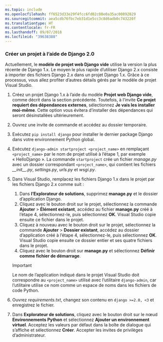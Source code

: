 ```yaml
---
ms.topic: include
ms.openlocfilehash: ff6523d33e29f4fcc6fd02c08e0a35ac00892829
ms.sourcegitcommit: aea5cdb76fbc7eb31d1e5cc3c8d6adb0c743220f
ms.translationtype: HT
ms.contentlocale: fr-FR
ms.lasthandoff: 09/07/2018
ms.locfileid: "39638388"
---
```

### <a name="create-a-project-using-django-20"></a>Créer un projet à l’aide de Django 2.0

Actuellement, le **modèle de projet web Django vide** utilise la version la plus récente de Django 1.x. Le moyen le plus rapide d’utiliser Django 2.x consiste à importer des fichiers Django 2.x dans un projet Django 1.x. Grâce à ce processus, vous allez profiter d’autres détails gérés par le modèle de projet Visual Studio.

1. Créez un projet Django 1.x à l’aide du modèle **Projet web Django vide**, comme décrit dans la section précédente. Toutefois, à l’invite **Ce projet requiert des dépendances externes**, sélectionnez **Je vais les installer moi-même**. Cette option vous évitera d’installer des dépendances qui seront désinstallées ultérieurement.

1. Ouvrez une invite de commande et accédez au dossier temporaire.

1. Exécutez `pip install django` pour installer le dernier package Django dans votre environnement Python global.

1. Exécutez `django-admin startproject <project_name>` en remplaçant `<project_name>` par le nom de projet utilisé à l’étape 1, par exemple « HelloDjango ». La commande `startproject` crée un fichier *manage.py* avec un dossier correspondant `<project_name>`, qui contient les fichiers *\_\_init\_\_.py*, *settings.py*, *urls.py* et *wsgi.py*.

1. Dans Visual Studio, remplacez les fichiers Django 1.x dans le projet par les fichiers Django 2.x comme suit :

    1. Dans **l’Explorateur de solutions**, supprimez **manage.py** et le dossier d’application Django.
    1. Cliquez avec le bouton droit sur le projet, sélectionnez la commande **Ajouter** > **Élément existant**, accédez au fichier **manage.py** créé à l’étape 4, sélectionnez-le, puis sélectionnez **OK**. Visual Studio copie ensuite ce fichier dans le projet.
    1. Cliquez à nouveau avec le bouton droit sur le projet, sélectionnez la commande **Ajouter** > **Dossier existant**, accédez au dossier d’application créé à l’étape 4, sélectionnez-le, puis sélectionnez **OK**. Visual Studio copie ensuite ce dossier entier et ses quatre fichiers dans le projet.
    1. Cliquez avec le bouton droit sur **manage.py** et sélectionnez **Définir comme fichier de démarrage**.

    > [!Important]
    > Le nom de l’application indiqué dans le projet Visual Studio doit correspondre au `<project_name>` utilisé avec l’utilitaire `django-admin`, car l’utilitaire utilise ce nom comme un espace de noms dans les fichiers de code Python.

1. Ouvrez *requirements.txt*, changez son contenu en `django >=2.0, <3` et enregistrez le fichier.

1. Dans **Explorateur de solutions**, cliquez avec le bouton droit sur le nœud **Environnements Python** et sélectionnez **Ajouter un environnement virtuel**. Acceptez les valeurs par défaut dans la boîte de dialogue qui s’affiche et sélectionnez **Créer**. Accepter les invites de privilèges d’administrateur.